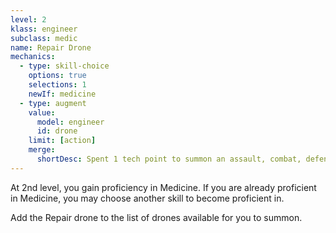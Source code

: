 ```yaml
---
level: 2
klass: engineer
subclass: medic
name: Repair Drone
mechanics:
  - type: skill-choice
    options: true
    selections: 1
    newIf: medicine
  - type: augment
    value:
      model: engineer
      id: drone
    limit: [action]
    merge:
      shortDesc: Spent 1 tech point to summon an assault, combat, defense, disruption, recon, repair, or rocket drone. It gains additional hit points equal to twice your engineer level and you add your proficiency bonus to its rolls.
---
```

At 2nd level, you gain proficiency in Medicine. If you are already proficient in Medicine, you may choose
another skill to become proficient in.

Add the Repair drone to the list of drones available for you to summon.
